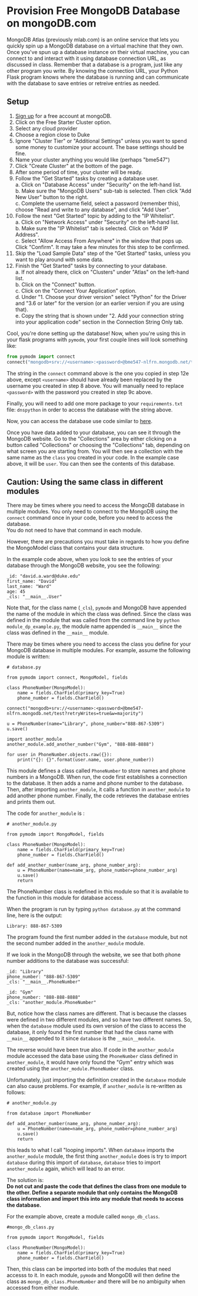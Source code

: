 # Provision Free MongoDB Database on mongoDB.com

MongoDB Atlas (previously mlab.com) is an online service that lets you quickly 
spin up a MongoDB 
database on a virtual machine that they own. Once you've spun up a database 
instance on their virtual machine, you can connect to and interact with it 
using database connection URL, as discussed in class. Remember that a database 
is a program, just like any other program you write. By knowing the connection 
URL, your Python Flask program knows where the database is running and can 
communicate with the database to save entries or retreive entries as needed. 

## Setup
1. [Sign up](https://www.mongodb.com/cloud/atlas) for a free account at 
mongoDB.
2. Click on the Free Starter Cluster option.
3. Select any cloud provider
4. Choose a region close to Duke
5. Ignore "Cluster Tier" or "Additional Settings" unless you want to spend
some money to customize your account.  The base settings should be fine.
6. Name your cluster anything you would like (perhaps "bme547")
7. Click "Create Cluster" at the bottom of the page.
8. After some period of time, your cluster will be ready.
9. Follow the "Get Started" tasks by creating a database user.    
   a. Click on "Database Access" under "Security" on the left-hand list.  
   b. Make sure the "MongoDB Users" sub-tab is selected.  Then click "Add New 
   User" button to the right.  
   c. Complete the username field, select a password (remember this), choose 
   "Read and write to any database", and click "Add User".
10. Follow the next "Get Started" topic by adding to the "IP Whitelist".  
   a. Click on "Network Access" under "Security" on the left-hand list.  
   b. Make sure the "IP Whitelist" tab is selected.  Click on "Add IP Address".  
   c. Select "Allow Access From Anywhere" in the window that pops up.  Click 
    "Confirm".  It may take a few minutes for this step to be confirmed.
11. Skip the "Load Sample Data" step of the "Get Started" tasks, unless you
want to play around with some data.
12. Finish the "Get Started" tasks by connecting to your database.  
   a. If not already there, click on "Clusters" under "Atlas" on the left-hand
   list.  
   b. Click on the "Connect" button.   
   c. Click on the "Connect Your Application" option.  
   d. Under "1. Choose your driver version" select "Python" for the Driver and 
   "3.6 or later" for the version (or an earlier version if you are using 
   that).  
   e. Copy the string that is shown under "2. Add your connection string into 
   your application code" section in the Connection String Only tab.  

Cool, you're done setting up the database! Now, when you're using this in your 
flask programs with `pymodm`, your first couple lines will look something like:
```py
from pymodm import connect
connect("mongodb+srv://<username>:<password>@bme547-nlfrn.mongodb.net/test?retryWrites=true&w=majority")
```
The string in the `connect` command above is the one you copied in step 12e 
above, except `<username>` should have already been replaced by the username 
you created in step 8 above.  You will manually need to replace `<password>` 
with the password you created in step 9c above.

Finally, you will need to add one more package to your `requirements.txt` file:
`dnspython` in order to access the database with the string above.

Now, you can access the database use code similar to [here](mongo_db_example.py).

Once you have data added to your database, you can see it through the 
MongoDB website.  Go to the "Collections" area by either clicking on a button
called "Collections" or  choosing the "Collections" tab, depending on what
screen you are starting from.  You will then see a collection with the same
name as the `class` you created in your code.  In the example case above, it
will be `user`.  You can then see the contents of this database.

## Caution:  Using the same class in different modules
There may be times where you need to access the MongoDB database in
multiple modules.  You only need to connect to the MongoDB using the 
`connect` command once in your code, before you need to access the database.  
You do not need to have that command in each module.
    
However, there are precautions you must take in regards to how you define
the MongoModel class that contains your data structure.

In the example code above, when you look to see the entries of your database 
through the MongoDB website, you see the following:
```
_id: "david.a.ward@duke.edu"
first_name: "David"
last_name: "Ward"
age: 45
_cls: "__main__.User"
``` 
Note that, for the class name (`_cls`), `pymodm` and MongoDB have appended the 
name of the module in which the class was defined.  Since the class was defined 
in the module that was called from the command line by 
`python module_dp_example.py`,  the module name appended is `__main__` since 
the class was defined in the `__main__` module.  

There may be times where you need to access the class you define for your
MongoDB database in multiple modules.  For example, assume the following
module is written:

```
# database.py

from pymodm import connect, MongoModel, fields

class PhoneNumber(MongoModel):
    name = fields.CharField(primary_key=True)
    phone_number = fields.CharField()

connect("mongodb+srv://<username>:<password>@bme547-nlfrn.mongodb.net/test?retryWrites=true&w=majority")

u = PhoneNumber(name="Library", phone_number="888-867-5309")
u.save()

import another_module
another_module.add_another_number("Gym", "888-888-8888")

for user in PhoneNumber.objects.raw({}):
    print("{}: {}".format(user.name, user.phone_number))
```
This module defines a class called `PhoneNumber` to store names and phone 
numbers in a MongoDB.  When run, the code first establishes
a connection to the database.  It then adds a name and phone number to the 
database.  Then, after importing `another_module`, it calls a function in
`another_module` to add another phone number.  Finally, the code retrieves
the database entries and prints them out.

The code for `another_module` is :

```
# another_module.py

from pymodm import MongoModel, fields

class PhoneNumber(MongoModel):
    name = fields.CharField(primary_key=True)
    phone_number = fields.CharField()

def add_another_number(name_arg, phone_number_arg):
    u = PhoneNumber(name=name_arg, phone_number=phone_number_arg)
    u.save()
    return
```
The PhoneNumber class is redefined in this module so that it is available to
the function in this module for database access.

When the program is run by typing `python database.py` at the command line,
here is the output:
```
Library: 888-867-5309
```
The program found the first number added in the `database` module, but
not the second number added in the `another_module` module.  

If we look in the MongoDB through the website,
 we see that both phone number additions to the database was successful:
 ```
 _id: "Library"
phone_number: "888-867-5309"
_cls: "__main__.PhoneNumber"

_id: "Gym"
phone_number: "888-888-8888"
_cls: "another_module.PhoneNumber"
 ```  
But, notice how the class names are different. That is because the classes
were defined in two different modules, and so have two different names.  So,
when the `database` module used its own version of the class to access the
database, it only found the first number that
had the class name with `__main__` appended to it since `database` is the 
`__main__module`.

The reverse would have been true also.  If code in the `another_module` module
accessed the data base using the `PhoneNumber` class defined in `another_module`,
it would have only found the "Gym" entry which was created using the 
`another_module.PhoneNumber` class.

Unfortunately, just importing the definition created in the `database` module
can also cause problems.  For example, if `another_module` is re-written as 
follows:
```
# another_module.py

from database import PhoneNumber

def add_another_number(name_arg, phone_number_arg):
    u = PhoneNumber(name=name_arg, phone_number=phone_number_arg)
    u.save()
    return
```
this leads to what I call "looping imports".  When `database` imports the 
`another_module` module, the first thing `another_module` does is try to 
import `database` during this import of `database`, `database` tries to 
import `another_module` again, which will lead to an error.  

The solution is:  
__Do not cut and paste the code that defines the class from one
module to the other.  Define a separate module that only contains the
MongoDB class information and import this into any module that needs to
access the database.__  

For the example above, create a module called `mongo_db_class`.

```
#mongo_db_class.py

from pymodm import MongoModel, fields

class PhoneNumber(MongoModel):
    name = fields.CharField(primary_key=True)
    phone_number = fields.CharField()
```

Then, this class can be imported into both of the modules that need accesss
to it.  In each module, `pymodm` and MongoDB will then define the class as
`mongo_db_class.PhoneNumber` and there will be no ambiguity when accessed from
either module.
